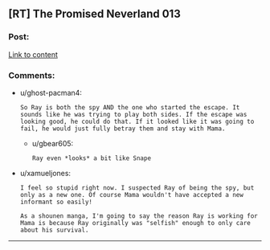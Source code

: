 ## [RT] The Promised Neverland 013

### Post:

[Link to content](http://mangastream.com/read/neverland/013/3768/1)

### Comments:

- u/ghost-pacman4:
  ```
  So Ray is both the spy AND the one who started the escape. It sounds like he was trying to play both sides. If the escape was looking good, he could do that. If it looked like it was going to fail, he would just fully betray them and stay with Mama.
  ```

  - u/gbear605:
    ```
    Ray even *looks* a bit like Snape
    ```

- u/xamueljones:
  ```
  I feel so stupid right now. I suspected Ray of being the spy, but only as a new one. Of course Mama wouldn't have accepted a new informant so easily!

  As a shounen manga, I'm going to say the reason Ray is working for Mama is because Ray originally was "selfish" enough to only care about his survival.
  ```

---

